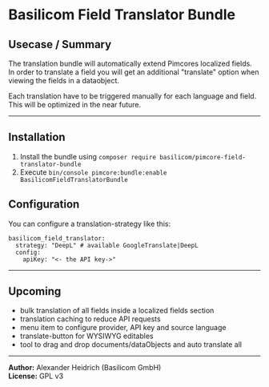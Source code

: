 # Basilicom Field Translator Bundle

## Usecase / Summary
The translation bundle will automatically extend Pimcores localized fields.  
In order to translate a field you will get an additional "translate" option when viewing the fields in a dataobject. 

Each translation have to be triggered manually for each language and field. This will be optimized in the near future.
 
----------

## Installation
1. Install the bundle using ``composer require basilicom/pimcore-field-translator-bundle``
2. Execute ``bin/console pimcore:bundle:enable BasilicomFieldTranslatorBundle``

## Configuration
You can configure a translation-strategy like this:
```
basilicom_field_translator:
  strategy: "DeepL" # available GoogleTranslate|DeepL
  config:
    apiKey: "<- the API key->"

```

----------

## Upcoming
* bulk translation of all fields inside a localized fields section
* translation caching to reduce API requests
* menu item to configure provider, API key and source language
* translate-button for WYSIWYG editables
* tool to drag and drop documents/dataObjects and auto translate all

----------

**Author:** Alexander Heidrich (Basilicom GmbH)  
**License:** GPL v3
